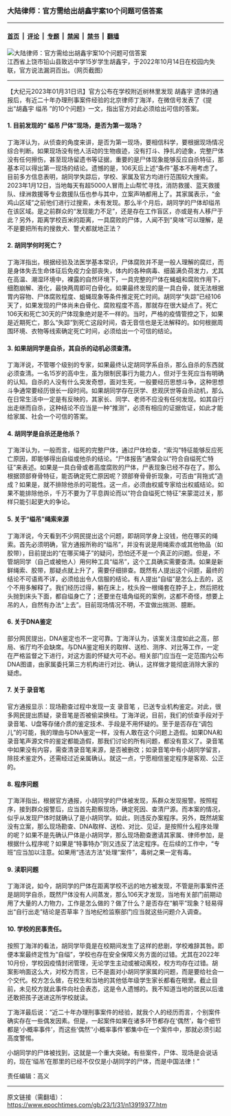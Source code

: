 ### 大陆律师：官方需给出胡鑫宇案10个问题可信答案

---

#### [首页](../../../..?n13919377) &nbsp;|&nbsp; [评论](../../../../../epoch-comment?n13919377) &nbsp;|&nbsp; [专题](../../../../../epoch-special?n13919377) &nbsp;|&nbsp; [禁闻](../../../../../epoch-news?n13919377) &nbsp;|&nbsp; [禁书](../../../../../books?n13919377) &nbsp;|&nbsp; [翻墙](https://github.com/gfw-breaker/nogfw/blob/master/README.md?n13919377)


<div><img alt="大陆律师：官方需给出胡鑫宇案10个问题可信答案" class="attachment-djy_600_400 size-djy_600_400 wp-post-image" src="https://i.epochtimes.com/assets/uploads/2023/01/id13919407-10ab426ba045f154c842bb40409e9e8a-.jpeg"/>
<div class="caption">
 江西省上饶市铅山县致远中学15岁学生胡鑫宇，于2022年10月14日在校园内失联，官方说法漏洞百出。（网页截图）
</div></div><hr/><div class="post_content" id="artbody" itemprop="articleBody">
 <!-- article content begin -->
 <p>
  【大纪元2023年01月31日讯】官方公布在学校附近树林里发现
  <ok href="https://www.epochtimes.com/gb/tag/%E8%83%A1%E9%91%AB%E5%AE%87.html">
   胡鑫宇
  </ok>
  遗体的通报后，有近二十年办理刑事案件经验的北京律师丁海洋，在微信号发表了《提出“胡鑫宇
  <ok href="https://www.epochtimes.com/gb/tag/%E7%BC%A2%E5%90%8A.html">
   缢吊
  </ok>
  ”的10个问题》一文，指出官方对此必须给出可信的答案。
 </p>
 <h4>
  1. 目前发现的“
  <ok href="https://www.epochtimes.com/gb/tag/%E7%BC%A2%E5%90%8A.html">
   缢吊
  </ok>
  尸体”现场，是否为第一现场？
 </h4>
 <p>
  丁海洋认为，从侦查的角度来讲，是否为第一现场，要相信科学，要根据现场情况综合判断。如果现场没有他人活动的生物痕迹，没有打斗、挣扎的迹象，完整尸体没有任何擦伤，甚至现场留遗书等证据，重要的是尸体现象能够反应自杀特征，那基本可以得出第一现场的结论。遗憾的是，106天后上述“条件”基本不用考虑了。目前多方信息表明，胡同学失踪后，学校、家属及官方均进行范围较大搜索。2023年1月12日，当地每天有超5000人冒雨上山帮忙寻找，消防救援、蓝天救援队、绿洲救援等专业救援队伍也参与其中，立案声呐都用上了。其家属表示，“金鸡山区域”之前他们进行过搜索，未有发现。那么半个月后，胡同学的尸体却缢吊在该区域。是之前群众的“发现能力不足”，还是存在工作盲区，亦或是有人移尸于此？另外，距离学校百米的距离，一具腐败的尸体，人闻不到“臭味”可以理解，是不是要把所有的搜救犬、警犬都就地正法？
 </p>
 <h4>
  2. 胡同学何时死亡？
 </h4>
 <p>
  丁海洋指出，根据经验及法医学基本常识，尸体腐败并不是一般人理解的腐烂，而是身体失去生命体征后免疫力全部丧失，体内的各种病毒、细菌满负荷发力，尤其在高温、潮湿环境中，裸露的自然环境下，一具完整的尸体在蝇蛆和腐败作用下，细胞崩解、液化，最快两周即可白骨化。如果最终发现的是一具白骨，就无法根据胃内容物、尸体腐败程度、蛆蝇现象等条件推定死亡时间。胡同学“失踪”已经106天了，如果发现的尸体尚未白骨化、腐败程度不高，那就存在很大疑点了。死亡106天和死亡30天的尸体现象绝对是不一样的。当时，严格的疫情管控之下，如果是近期死亡，那么“失踪”到死亡这段时间，杳无音信也是无法解释的。如何根据周围环境、衣物等线索确定死亡时间，必须给出一个可信的结论。
 </p>
 <h4>
  3. 如果胡同学是自杀，其自杀的动机必须查清。
 </h4>
 <p>
  丁海洋说，不管哪个级别的专家，如果最终认定胡同学系自杀，那么自杀的东西就必须查清。一名15岁的高中生，虽为限制民事行为能力人，但对于生死应当有明确的认知。自杀的人没有什么突发奇想，面对生死，一般要经历思想斗争，这种思想斗争通常要经历很长一段时间。如果胡同学存在厌学、悲观厌世等自杀动机，那么在日常生活中一定是有反映的，其家长、同学、老师不应没有任何发现。如其自行出走继而自杀，这种结论不应当是一种“推测”，必须有相应的证据佐证，如此才能给家属、社会一个可信的答案。
 </p>
 <h4>
  4. 胡同学是自杀还是他杀？
 </h4>
 <p>
  丁海洋认为，一般而言，缢死的完整尸体，通过尸体检查，“索沟”特征能够反应死亡原因，即能够得出自缢或他杀的结论。“尸体报告”通常会以“符合自缢死亡特征”来表述。如果是一具白骨或者高度腐败的尸体，尸表现象已经不存在了。那么根据颈部脊骨特征，能否确定死亡原因呢？颈部脊骨骨折现象，可否由“背拖式”造成？如果是，就不排除他杀的可能性。这一点，必须由权威专家给出权威结论。如果不能排除他杀，千万不要为了平息舆论而以“符合自缢死亡特征”来蒙混过关，那样只能引起更大的争论。
 </p>
 <h4>
  5. 关于“缢吊”绳索来源
 </h4>
 <p>
  丁海洋说，今天看到不少网民提出这个问题，即胡同学身上没钱，他在哪买的绳索。首先必须明确，官方通报所称的“缢吊”，并没有说是用绳索亦或其他物品（如胶带），目前提出的“在哪买绳子”的疑问，恐怕还不是一个真正的问题。但是，不管胡同学（自己或被他人）用何种工具“缢吊”，这个工具确实需要查清。如果是新鲜绳索、胶带，那疑点就上升了，需要仔细排查。既然有人提出这个问题，最终的结论不可语焉不详，必须给出令人信服的结论。有人提出“自缢”是怎么上去的，这个不用多解释了。我们经历过得，躺在床上，枕头拴一根绳套在脖子上，然后把枕头抛到床头下面，都自缢身亡了；还要坐在墙角缢死的案例，这都不奇怪，想要上吊的人，自然有办法“上去”。目前现场情况不明，不宜做出揣测、臆断。
 </p>
 <h4>
  6. 关于DNA鉴定
 </h4>
 <p>
  部分网民提出，DNA鉴定也不一定可靠。丁海洋认为，该案关注度如此之高，部局、省厅均不会缺席。与DNA鉴定相关的取样、送检、测序、对比等工作，一定在严格监督之下进行，对这方面的怀疑大可不必。相关部门应当在一定范围内公布DNA图谱，由家属委托第三方机构进行对比、确认，这样做才能彻底消除大家的疑虑。
 </p>
 <h4>
  7. 关于
  <ok href="https://www.epochtimes.com/gb/tag/%E5%BD%95%E9%9F%B3%E7%AC%94.html">
   录音笔
  </ok>
 </h4>
 <p>
  官方通报显示：现场勘查过程中发现一支
  <ok href="https://www.epochtimes.com/gb/tag/%E5%BD%95%E9%9F%B3%E7%AC%94.html">
   录音笔
  </ok>
  ，已送专业机构鉴定。对此，很多网民提出质疑，录音笔是否被偷梁换柱。丁海洋说，目前，我们的侦查手段对于录音笔、U盘等存储介质的鉴定技术、手段是不用怀疑的。至于是否存在“调包儿”的可能，我的理由与DNA鉴定一样，没有人敢在这个问题上造假。如果DNA和录音笔声源文件的鉴定都能造假，那我们讨论的所有问题，都没有意义了。录音笔中如果没有内容，需查清录音笔来源，是否被删改；如录音笔中有小胡同学留言，除技术鉴定外，还需经过近亲属确认。就这一点，宁愿相信鉴定程序是客观、公正的。
 </p>
 <h4>
  8. 程序问题
 </h4>
 <p>
  丁海洋指出，根据官方通报，小胡同学的尸体被发现，系群众发现报警。按照程序，接到群众报警后，应当首先勘察现场，确定死因、查清尸源。而本案的情况，似乎从发现尸体时就确认了是小胡同学。如此，则违反办案程序。另外，既然胡案没有立案，那么现场勘查、DNA取样、送检、对比、见证，是按照什么程序处理的呢？如果不是先确认尸体是小胡同学，那么现场勘查邀请其家属、律师参加，是根据什么程序呢？如果是“特事特办”则又违反了法定程序。在后续的工作中，“专班”应当加以注意。如果用“违法方法”处理“案件”，毒树之果一定有毒。
 </p>
 <h4>
  9. 渎职问题
 </h4>
 <p>
  丁海洋说，如今，胡同学的尸体在距离学校不远的地方被发现，不管是刑事案件还是胡同学自杀，既然尸体没有人间蒸发，那么106天才发现，当地有关部门前期动用了大量的人力物力，工作是怎么做的？做了什么？是否存在“躺平”现象？轻易得出“自行出走”结论是否草率？当地纪检监察部门应当就这些问题介入调查。
 </p>
 <h4>
  10. 学校的民事责任。
 </h4>
 <p>
  按照丁海洋的看法，胡同学毕竟是在校期间发生了这样的悲剧，学校难辞其咎。即便本案最终定性为“自缢”，学校也存在安全保障义务方面的过错。尤其在2022年10月份，学校因疫情封闭管理，无论学生主动或被动离校，校方均存在过错。胡案影响面这么大，对校方而言，已不是面对小胡同学家属的问题，而是要给社会一个交代。校方怎么做，在校生和当地的其他低年级学生家长都看在眼里。截止目前，未见校方就此事件向社会表态，这是令人遗憾的。我不知道当地的居民以后谁还敢把孩子送进这所学校就读。
 </p>
 <p>
  丁海洋最后说：“近二十年办理刑事案件的经验，就我个人的经历而言，个别案件确实存在一些偶发因素。但是，一起案件如果在诸多环节都存在‘偶然’，每个细节都是‘小概率事件’，而这些‘偶然’‘小概率事件’都集中在一个案件中，那就必须引起高度警惕。
 </p>
 <p>
  小胡同学的尸体被找到，这就是一个重大突破。有些案件，尸体、现场是会说话的，现在‘缢吊’在那里的已经不仅仅是小胡同学的尸体，而是中国法律！”
 </p>
 <p>
  责任编辑：高义
 </p>
 <!-- article content end -->
 <div id="below_article_ad">
 </div>
</div>


---

原文链接（需翻墙）：https://www.epochtimes.com/gb/23/1/31/n13919377.htm